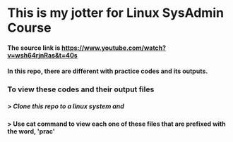 # This is my jotter for Linux SysAdmin Course
#### The source link is https://www.youtube.com/watch?v=wsh64rjnRas&t=40s
#### In this repo, there are different with practice codes and its outputs.


### To view these codes and their output files
##### > Clone this repo to a linux system and
#### > Use cat command to view each one of these files that are prefixed with the word,  'prac'
